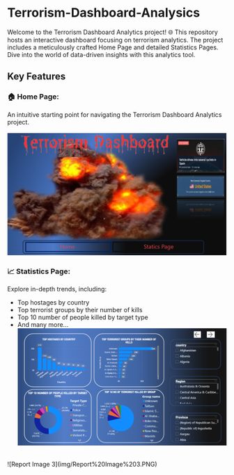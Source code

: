 # Terrorism-Dashboard-Analysics
Welcome to the Terrorism Dashboard Analytics project! 🌐 This repository hosts an interactive dashboard focusing on terrorism analytics. The project includes a meticulously crafted Home Page and detailed Statistics Pages. Dive into the world of data-driven insights with this analytics tool.

## Key Features
 ### 🏠 Home Page:
 An intuitive starting point for navigating the Terrorism Dashboard Analytics project.
 <br>
 <br>
 ![Report Image 1](img/Report%20Image%201.PNG)

 
### 📈 Statistics Page:
Explore in-depth trends, including:
  - Top hostages by country
  - Top terrorist groups by their number of kills
  - Top 10 number of people killed by target type
  - And many more...
![Report Image 2](img/Report%20Image%202.PNG)
<br>
![Report Image 3](img/Report%20Image%203.PNG)



